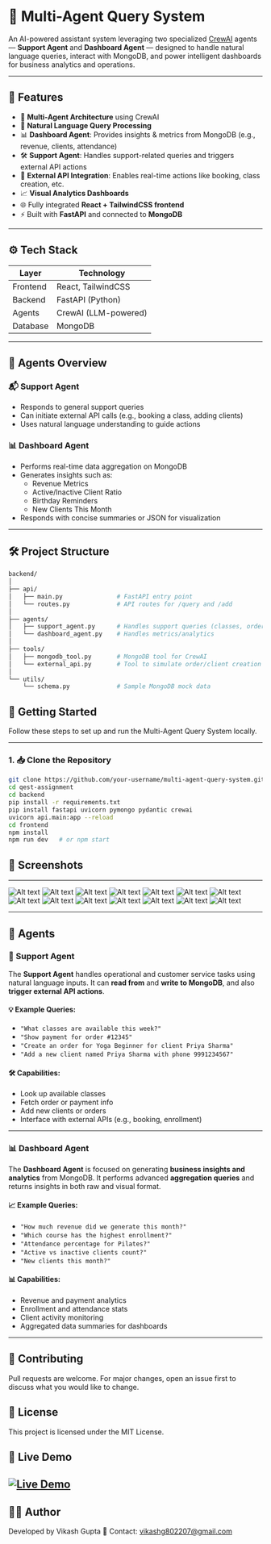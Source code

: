# 🧠 Multi-Agent Query System

An AI-powered assistant system leveraging two specialized [CrewAI](https://docs.crewai.com) agents — **Support Agent** and **Dashboard Agent** — designed to handle natural language queries, interact with MongoDB, and power intelligent dashboards for business analytics and operations.

---

## 🚀 Features

- 🤖 **Multi-Agent Architecture** using CrewAI
- 💬 **Natural Language Query Processing**
- 📊 **Dashboard Agent**: Provides insights & metrics from MongoDB (e.g., revenue, clients, attendance)
- 🛠 **Support Agent**: Handles support-related queries and triggers external API actions
- 🔗 **External API Integration**: Enables real-time actions like booking, class creation, etc.
- 📈 **Visual Analytics Dashboards**
- 🌐 Fully integrated **React + TailwindCSS frontend**
- ⚡ Built with **FastAPI** and connected to **MongoDB**

---

## ⚙️ Tech Stack

| Layer       | Technology            |
|-------------|------------------------|
| Frontend    | React, TailwindCSS     |
| Backend     | FastAPI (Python)       |
| Agents      | CrewAI (LLM-powered)   |
| Database    | MongoDB                |

---

## 🧩 Agents Overview

### 📬 Support Agent

- Responds to general support queries
- Can initiate external API calls (e.g., booking a class, adding clients)
- Uses natural language understanding to guide actions

### 📊 Dashboard Agent

- Performs real-time data aggregation on MongoDB
- Generates insights such as:
  - Revenue Metrics
  - Active/Inactive Client Ratio
  - Birthday Reminders
  - New Clients This Month
- Responds with concise summaries or JSON for visualization

---

## 🛠 Project Structure
```bash
backend/
│
├── api/
│   ├── main.py               # FastAPI entry point
│   └── routes.py             # API routes for /query and /add
│
├── agents/
│   ├── support_agent.py      # Handles support queries (classes, orders, clients)
│   └── dashboard_agent.py    # Handles metrics/analytics
│
├── tools/
│   ├── mongodb_tool.py       # MongoDB tool for CrewAI
│   └── external_api.py       # Tool to simulate order/client creation
│
└── utils/
    └── schema.py             # Sample MongoDB mock data
```
## 🚀 Getting Started

Follow these steps to set up and run the Multi-Agent Query System locally.

---

### 1. 📥 Clone the Repository

```bash
git clone https://github.com/your-username/multi-agent-query-system.git
cd qest-assignment
cd backend
pip install -r requirements.txt
pip install fastapi uvicorn pymongo pydantic crewai
uvicorn api.main:app --reload
cd frontend
npm install
npm run dev   # or npm start
```
## 📸 Screenshots
---
![Alt text](https://github.com/vik802207/qest-assignment/blob/main/img/Screenshot%20(606).png?raw=true)
![Alt text](https://github.com/vik802207/qest-assignment/blob/main/img/Screenshot%20(607).png?raw=true)
![Alt text](https://github.com/vik802207/qest-assignment/blob/main/img/Screenshot%20(608).png?raw=true)
![Alt text](https://github.com/vik802207/qest-assignment/blob/main/img/Screenshot%20(609).png?raw=true)
![Alt text](https://github.com/vik802207/qest-assignment/blob/main/img/Screenshot%20(610).png?raw=true)
![Alt text](https://github.com/vik802207/qest-assignment/blob/main/img/Screenshot%20(611).png?raw=true)
![Alt text](https://github.com/vik802207/qest-assignment/blob/main/img/Screenshot%20(612).png?raw=true)
![Alt text](https://github.com/vik802207/qest-assignment/blob/main/img/Screenshot%20(613).png?raw=true)
![Alt text](https://github.com/vik802207/qest-assignment/blob/main/img/Screenshot%20(614).png?raw=true)
![Alt text](https://github.com/vik802207/qest-assignment/blob/main/img/Screenshot%20(615).png?raw=true)
![Alt text](https://github.com/vik802207/qest-assignment/blob/main/img/Screenshot%20(616).png?raw=true)
![Alt text](https://github.com/vik802207/qest-assignment/blob/main/img/Screenshot%20(617).png?raw=true)
![Alt text](https://github.com/vik802207/qest-assignment/blob/main/img/Screenshot%20(618).png?raw=true)
![Alt text](https://github.com/vik802207/qest-assignment/blob/main/img/Screenshot%20(619).png?raw=true)

---

## 🧠 Agents

### 🤖 Support Agent

The **Support Agent** handles operational and customer service tasks using natural language inputs. It can **read from** and **write to MongoDB**, and also **trigger external API actions**.

#### 💡 Example Queries:
- `"What classes are available this week?"`
- `"Show payment for order #12345"`
- `"Create an order for Yoga Beginner for client Priya Sharma"`
- `"Add a new client named Priya Sharma with phone 9991234567"`

#### 🛠 Capabilities:
- Look up available classes
- Fetch order or payment info
- Add new clients or orders
- Interface with external APIs (e.g., booking, enrollment)

---

### 📊 Dashboard Agent

The **Dashboard Agent** is focused on generating **business insights and analytics** from MongoDB. It performs advanced **aggregation queries** and returns insights in both raw and visual format.

#### 📈 Example Queries:
- `"How much revenue did we generate this month?"`
- `"Which course has the highest enrollment?"`
- `"Attendance percentage for Pilates?"`
- `"Active vs inactive clients count?"`
- `"New clients this month?"`

#### 📊 Capabilities:
- Revenue and payment analytics
- Enrollment and attendance stats
- Client activity monitoring
- Aggregated data summaries for dashboards

---

## 🤝 Contributing
Pull requests are welcome. For major changes, open an issue first to discuss what you would like to change.

## 📜 License
This project is licensed under the MIT License.
## 🔗 Live Demo
## [![Live Demo](https://img.shields.io/badge/Live-Demo-brightgreen?style=for-the-badge)](https://qest-assignment-henna.vercel.app/)

## 👨‍💻 Author
Developed by Vikash Gupta
📧 Contact: vikashg802207@gmail.com




